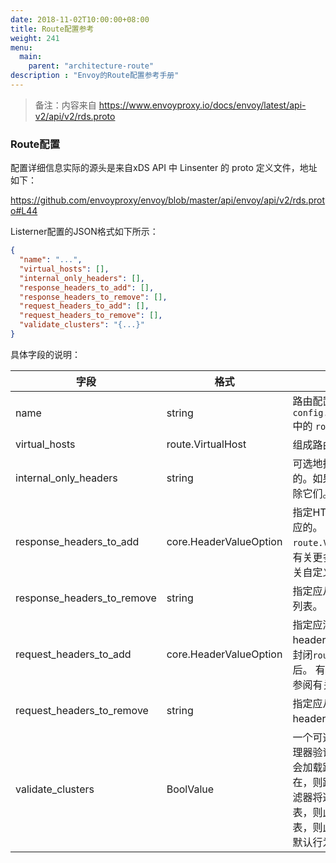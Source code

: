 ```yaml
---
date: 2018-11-02T10:00:00+08:00
title: Route配置参考
weight: 241
menu:
  main:
    parent: "architecture-route"
description : "Envoy的Route配置参考手册"
---
```


> 备注：内容来自 https://www.envoyproxy.io/docs/envoy/latest/api-v2/api/v2/rds.proto

### Route配置

配置详细信息实际的源头是来自xDS API 中 Linsenter 的 proto 定义文件，地址如下：

https://github.com/envoyproxy/envoy/blob/master/api/envoy/api/v2/rds.proto#L44

Listerner配置的JSON格式如下所示：

```json
{
  "name": "...",
  "virtual_hosts": [],
  "internal_only_headers": [],
  "response_headers_to_add": [],
  "response_headers_to_remove": [],
  "request_headers_to_add": [],
  "request_headers_to_remove": [],
  "validate_clusters": "{...}"
}
```

具体字段的说明：

| 字段                       | 格式                   | 说明                                                         |
| -------------------------- | ---------------------- | ------------------------------------------------------------ |
| name                       | string                 | 路由配置的名称。 例如，它可能与 `config.filter.network.http_connection_manager.v2.Rds`中的 `route_config_name` 匹配。 |
| virtual_hosts              | route.VirtualHost      | 组成路由表的一组虚拟主机(virtual host)。                     |
| internal_only_headers      | string                 | 可选地指定 HTTP header 列表，连接管理器将仅视为内部的。如果在外部请求中找到它们，则会在过滤器调用之前清除它们。 有关更多信息，请参阅 `x-envoy-internal` 。 |
| response_headers_to_add    | core.HeaderValueOption | 指定HTTP header列表，以添加到连接管理器编码的每个响应的。 在此级别指定的 header 将应用于来自任何封闭 `route.VirtualHost` 或 `route.RouteAction` 的header之后。 有关更多信息（包括header值语法的详细信息），请参阅有关自定义请求header的文档。 |
| response_headers_to_remove | string                 | 指定应从连接管理器编码的每个响应中删除的HTTP header 列表。   |
| request_headers_to_add     | core.HeaderValueOption | 指定应添加到HTTP连接管理器路由的每个请求的HTTP header 列表。 在此级别指定的 header 将应用于来自任何封闭`route.VirtualHost` 或 `route.RouteAction` 的标头之后。 有关更多信息（包括 header 值语法的详细信息），请参阅有关自定义请求 header 的文档。 |
| request_headers_to_remove  | string                 | 指定应从HTTP连接管理器路由的每个请求中删除的HTTP header 列表。 |
| validate_clusters          | BoolValue              | 一个可选的布尔值，指定路由表引用的集群是否将由集群管理器验证。如果设置为true且路由引用的群集不存在，则不会加载路由表。如果设置为false并且路由引用的集群不存在，则路由表将加载，如果在运行时选择了路由，路由器过滤器将返回404。如果通过`route_config`选项静态定义路由表，则此设置默认为true。如果通过rds选项动态加载路由表，则此设置默认为false。 在某些情况下，用户可能会覆盖默认行为（例如，将CDS与静态路由表一起使用时）。 |




